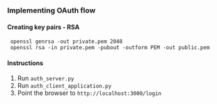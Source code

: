 ### Implementing OAuth flow

#### Creating key pairs - RSA

```commandline
 openssl genrsa -out private.pem 2048
 openssl rsa -in private.pem -pubout -outform PEM -out public.pem
```

#### Instructions

1. Run `auth_server.py`
2. Run `auth_client_application.py`
3. Point the browser to `http://localhost:3000/login`